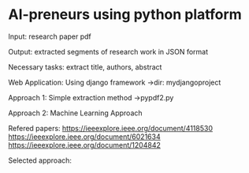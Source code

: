 # AI-preneurs using python platform

Input: research paper pdf

Output: extracted segments of research work in JSON format

Necessary tasks: extract title, authors, abstract  

Web Application: Using django framework
->dir: mydjangoproject

Approach 1: Simple extraction method
->pypdf2.py

Approach 2: Machine Learning Approach

Refered papers:
https://ieeexplore.ieee.org/document/4118530
https://ieeexplore.ieee.org/document/6021634
https://ieeexplore.ieee.org/document/1204842

Selected approach:



